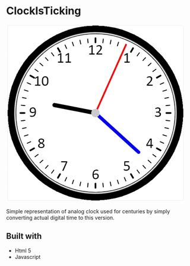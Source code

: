 # ClockIsTicking
![alt text](https://github.com/Demogrogron/ClockIsTicking/blob/main/Images/ClockIsTicking.gif "Simple clock representation")

Simple representation of analog clock used for centuries 
by simply converting actual digital time to this version.

## Built with
* Html 5
* Javascript
